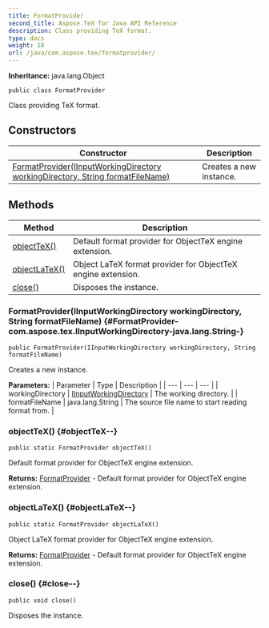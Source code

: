 ```yaml
---
title: FormatProvider
second_title: Aspose.TeX for Java API Reference
description: Class providing TeX format.
type: docs
weight: 10
url: /java/com.aspose.tex/formatprovider/
---
```

**Inheritance:**
java.lang.Object
```
public class FormatProvider
```

Class providing TeX format.
## Constructors

| Constructor | Description |
| --- | --- |
| [FormatProvider(IInputWorkingDirectory workingDirectory, String formatFileName)](#FormatProvider-com.aspose.tex.IInputWorkingDirectory-java.lang.String-) | Creates a new instance. |
## Methods

| Method | Description |
| --- | --- |
| [objectTeX()](#objectTeX--) | Default format provider for ObjectTeX engine extension. |
| [objectLaTeX()](#objectLaTeX--) | Object LaTeX format provider for ObjectTeX engine extension. |
| [close()](#close--) | Disposes the instance. |
### FormatProvider(IInputWorkingDirectory workingDirectory, String formatFileName) {#FormatProvider-com.aspose.tex.IInputWorkingDirectory-java.lang.String-}
```
public FormatProvider(IInputWorkingDirectory workingDirectory, String formatFileName)
```


Creates a new instance.

**Parameters:**
| Parameter | Type | Description |
| --- | --- | --- |
| workingDirectory | [IInputWorkingDirectory](../../com.aspose.tex/iinputworkingdirectory) | The working directory. |
| formatFileName | java.lang.String | The source file name to start reading format from. |

### objectTeX() {#objectTeX--}
```
public static FormatProvider objectTeX()
```


Default format provider for ObjectTeX engine extension.

**Returns:**
[FormatProvider](../../com.aspose.tex/formatprovider) - Default format provider for ObjectTeX engine extension.
### objectLaTeX() {#objectLaTeX--}
```
public static FormatProvider objectLaTeX()
```


Object LaTeX format provider for ObjectTeX engine extension.

**Returns:**
[FormatProvider](../../com.aspose.tex/formatprovider) - Default format provider for ObjectTeX engine extension.
### close() {#close--}
```
public void close()
```


Disposes the instance.

